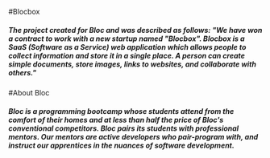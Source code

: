 #Blocbox
##### The project created for Bloc and was described as follows: "We have won a contract to work with a new startup named "Blocbox". Blocbox is a SaaS (Software as a Service) web application which allows people to collect information and store it in a single place. A person can create simple documents, store images, links to websites, and collaborate with others."
#About Bloc
##### Bloc is a programming bootcamp whose students attend from the comfort of their homes and at less than half the price of Bloc's conventional competitors. Bloc pairs its students with professional mentors. Our mentors are active developers who pair-program with, and instruct our apprentices in the nuances of software development.
